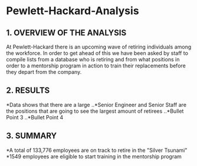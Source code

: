 # Pewlett-Hackard-Analysis

## 1. OVERVIEW OF THE ANALYSIS
At Pewlett-Hackard there is an upcoming wave of retiring individuals among the workforce. In order to get ahead of this we have been asked by staff to compile lists from a database who is retiring and from what positions in order to a mentorship program in action to train their replacements before they depart from the company.

## 2. RESULTS

*Data shows that there are a large 
..*Senior Engineer and Senior Staff are the positions that are going to see the largest amount of retirees
..*Bullet Point 3
..*Bullet Point 4

## 3. SUMMARY

*A total of 133,776 employees are on track to retire in the "Silver Tsunami"
*1549 employees are eligible to start training in the mentorship program
